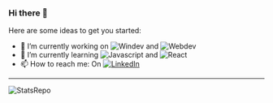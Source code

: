 ### Hi there 👋

Here are some ideas to get you started:

- 🔭 I’m currently working on 
![Windev](https://img.shields.io/badge/-Windev-yellow)
and 
![Webdev](https://img.shields.io/badge/-Webdev-blue)
- 🌱 I’m currently learning ![Javascript](https://img.shields.io/badge/-Javascript-yellow?style=flat&logo=Javascript&logoColor=white) and ![React](https://img.shields.io/badge/-React-blue?style=flat&logo=React&logoColor=white)
- 📫 How to reach me: On 
[![LinkedIn](https://img.shields.io/badge/-LinkedIn-blue?style=flat&logo=Linkedin&logoColor=white&link=https://fr.linkedin.com/in/christopher-lessirard-661436172)](https://fr.linkedin.com/in/christopher-lessirard-661436172)


---

![StatsRepo](https://github-readme-stats.vercel.app/api/top-langs/?username=ChristopherLsrd&theme=blue-green)

